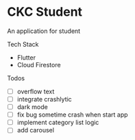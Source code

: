 # CKC Student

An application for student

Tech Stack
- Flutter
- Cloud Firestore

Todos
- [ ] overflow text
- [ ] integrate crashlytic
- [ ] dark mode
- [ ] fix bug sometime crash when start app
- [ ] implement category list logic
- [ ] add carousel
